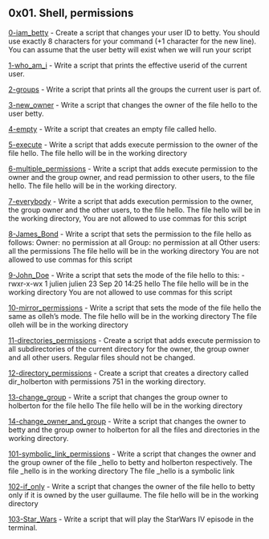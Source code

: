 ## 0x01. Shell, permissions

[0-iam_betty](./0-iam_betty) - Create a script that changes your user ID to betty. You should use exactly 8 characters for your command (+1 character for the new line). You can assume that the user betty will exist when we will run your script

[1-who_am_i](./1-who_am_i) - Write a script that prints the effective userid of the current user.

[2-groups](./2-groups) - Write a script that prints all the groups the current user is part of.

[3-new_owner](./3-new_owner) - Write a script that changes the owner of the file hello to the user betty.

[4-empty](./4-empty) - Write a script that creates an empty file called hello.

[5-execute](./5-execute) - Write a script that adds execute permission to the owner of the file hello. The file hello will be in the working directory

[6-multiple_permissions](./6-multiple_permissions) - Write a script that adds execute permission to the owner and the group owner, and read permission to other users, to the file hello. The file hello will be in the working directory.

[7-everybody](./7-everybody) - Write a script that adds execution permission to the owner, the group owner and the other users, to the file hello. The file hello will be in the working directory, You are not allowed to use commas for this script

[8-James_Bond](./8-James_Bond) - Write a script that sets the permission to the file hello as follows:
Owner: no permission at all
Group: no permission at all
Other users: all the permissions
The file hello will be in the working directory You are not allowed to use commas for this script

[9-John_Doe](./9-John_Doe) - Write a script that sets the mode of the file hello to this:
-rwxr-x-wx 1 julien julien 23 Sep 20 14:25 hello
The file hello will be in the working directory
You are not allowed to use commas for this script

[10-mirror_permissions](./10-mirror_permissions) - Write a script that sets the mode of the file hello the same as olleh’s mode.
The file hello will be in the working directory
The file olleh will be in the working directory

[11-directories_permissions](./11-directories_permissions) - Create a script that adds execute permission to all subdirectories of the current directory for the owner, the group owner and all other users. Regular files should not be changed.

[12-directory_permissions](./12-directory_permissions) - Create a script that creates a directory called dir_holberton with permissions 751 in the working directory.

[13-change_group](./13-change_group) - Write a script that changes the group owner to holberton for the file hello
The file hello will be in the working directory

[14-change_owner_and_group](./14-change_owner_and_group) - Write a script that changes the owner to betty and the group owner to holberton for all the files and directories in the working directory.

[101-symbolic_link_permissions](./101-symbolic_link_permissions) - Write a script that changes the owner and the group owner of the file \_hello to betty and holberton respectively.
The file \_hello is in the working directory
The file \_hello is a symbolic link

[102-if_only](./102-if_only) - Write a script that changes the owner of the file hello to betty only if it is owned by the user guillaume.
The file hello will be in the working directory

[103-Star_Wars](./103-Star_Wars) - Write a script that will play the StarWars IV episode in the terminal.
